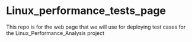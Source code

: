 # Linux_performance_tests_page
This repo is for the web page that we will use for deploying test cases for the Linux_Performance_Analysis project 
